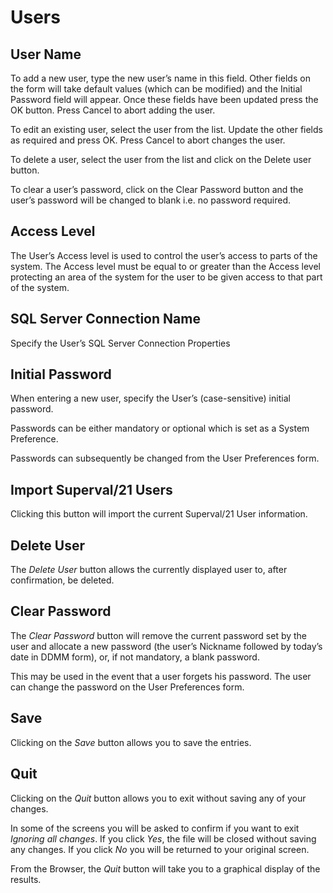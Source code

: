 # Users



## User Name

To add a new user, type the new user’s name in this field. Other fields
on the form will take default values (which can be modified) and the
Initial Password field will appear. Once these fields have been updated
press the OK button. Press Cancel to abort adding the user.

To edit an existing user, select the user from the list. Update the
other fields as required and press OK. Press Cancel to abort changes the
user.

To delete a user, select the user from the list and click on the Delete
user button.

To clear a user’s password, click on the Clear Password button and the
user’s password will be changed to blank i.e. no password required.

## Access Level

The User’s Access level is used to control the user’s access to parts of
the system. The Access level must be equal to or greater than the Access
level protecting an area of the system for the user to be given access
to that part of the system.

## SQL Server Connection Name

Specify the User’s SQL Server Connection Properties

## Initial Password

When entering a new user, specify the User’s (case-sensitive) initial
password.

Passwords can be either mandatory or optional which is set as a System
Preference.

Passwords can subsequently be changed from the User Preferences form.

## Import Superval/21 Users

Clicking this button will import the current Superval/21 User
information.

## Delete User

The _Delete User_ button allows the currently displayed user to, after
confirmation, be deleted.

## Clear Password

The _Clear Password_ button will remove the current password set by the
user and allocate a new password (the user’s Nickname followed by
today’s date in DDMM form), or, if not mandatory, a blank password.

This may be used in the event that a user forgets his password. The user
can change the password on the User Preferences form.

## Save

Clicking on the _Save_ button allows you to save the entries.

## Quit

Clicking on the _Quit_ button allows you to exit without saving any of
your changes.

In some of the screens you will be asked to confirm if you want to exit
_Ignoring all changes_. If you click _Yes_, the file will be closed
without saving any changes. If you click _No_ you will be returned to your
original screen.

From the Browser, the _Quit_ button will take you to a graphical display
of the results.